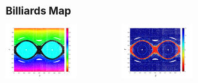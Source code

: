# Billiards Map

<picture>
<img src= "pictures/rotnumber.png" alt ="rotation number" style = "width:38%" align = "left">
<img src= "pictures/dignumber.png"  alt ="dig value"  style = "width:38%" align = "right">
</picture>
